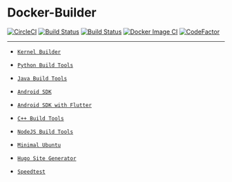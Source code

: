 # Docker-Builder

[![CircleCI](https://circleci.com/gh/crazyuploader/Docker-Builder/tree/master.svg?style=svg)](https://circleci.com/gh/crazyuploader/Docker-Builder/tree/master)
[![Build Status](https://travis-ci.com/crazyuploader/Docker-Builder.svg?branch=master)](https://travis-ci.com/crazyuploader/Docker-Builder)
[![Build Status](https://crazyuploader.semaphoreci.com/badges/Docker-Builder.svg)](https://crazyuploader.semaphoreci.com/projects/Docker-Builder)
[![Docker Image CI](https://github.com/crazyuploader/Docker-Builder/workflows/Docker%20Image%20CI/badge.svg)](https://github.com/crazyuploader/Docker-Builder/actions)
[![CodeFactor](https://www.codefactor.io/repository/github/crazyuploader/docker-builder/badge/master)](https://www.codefactor.io/repository/github/crazyuploader/docker-builder/overview/master)

---

- [`Kernel Builder`](kernel_build/Dockerfile)

- [`Python Build Tools`](python_build_tools/Dockerfile)

- [`Java Build Tools`](java_build_tools/Dockerfile)

- [`Android SDK`](android_sdk/Dockerfile)

- [`Android SDK with Flutter`](android_sdk_flutter/Dockerfile)

- [`C++ Build Tools`](cpp_build_tools/Dockerfile)

- [`NodeJS Build Tools`](node_build_tools/Dockerfile)

- [`Minimal Ubuntu`](minimal_ubuntu/Dockerfile)

- [`Hugo Site Generator`](hugo/Dockerfile)

- [`Speedtest`](speedtest/Dockerfile)

